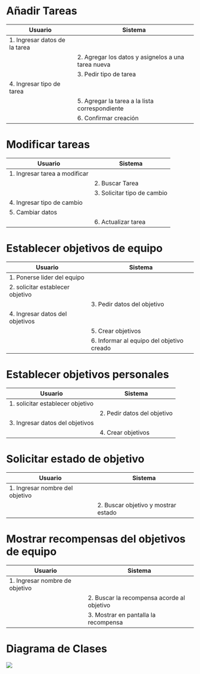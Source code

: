 # Añadir Tareas

|Usuario|Sistema|
|-------|-------|
|1. Ingresar datos de la tarea|
||2. Agregar los datos y asignelos a una tarea nueva|
||3. Pedir tipo de tarea|
|4. Ingresar tipo de tarea|
||5. Agregar la tarea a la lista correspondiente|
||6. Confirmar creación|

# Modificar tareas  

|Usuario|Sistema|
|-------|-------|
|1. Ingresar tarea a modificar|
||2. Buscar Tarea
||3. Solicitar tipo de cambio|
|4. Ingresar tipo de cambio|
|5. Cambiar datos|
||6. Actualizar tarea|


# Establecer objetivos de equipo

|Usuario|Sistema|
|-------|-------|
|1. Ponerse lider del equipo|
|2. solicitar establecer objetivo|
||3. Pedir datos del objetivo|
|4. Ingresar datos del objetivos|
||5. Crear objetivos|
||6. Informar al equipo del objetivo creado|

# Establecer objetivos personales

|Usuario|Sistema|
|-------|-------|
|1. solicitar establecer objetivo|
||2. Pedir datos del objetivo|
|3. Ingresar datos del objetivos|
||4. Crear objetivos|


# Solicitar estado de objetivo

|Usuario|Sistema|
|-------|-------|
|1. Ingresar nombre del objetivo|
||2. Buscar objetivo y mostrar estado|

# Mostrar recompensas del objetivos de equipo

|Usuario|Sistema|
|-------|-------|
|1. Ingresar nombre de objetivo|
||2. Buscar la recompensa acorde al objetivo|
||3. Mostrar en pantalla la recompensa|


# Diagrama de Clases


![](https://www.plantuml.com/plantuml/png/TL112W8n3Bpd5Vd0Vg2d_O6WB-YsOOcqoPB6lSZ-tGegHVGGc9aCmoHpysX-gmKWbTWQdfOhEUzw1qJHkXW5lBYnh5tW7935QINhB5DBnbjYbS5ZbBHk92q6F7zmNpnX8OzP0owgXQ9qTIT9N9d4TSncuSHVrgCFlFlXD0tnh_Q3yhE_ywO3tMDH-tCUm04ma-J-cmS0)